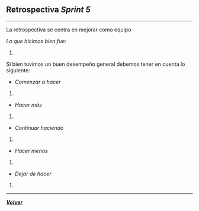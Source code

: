 ## Retrospectiva *Sprint 5*
-----
La retrospectiva se centra en mejorar como equipo

*Lo que hicimos bien fue:*

1.


Si bien tuvimos un buen desempeño general debemos tener en cuenta lo siguiente:

- *Comenzar a hacer*

1.

- *Hacer más*

1.

- *Continuar haciendo*

1.

- *Hacer menos*

1.

- *Dejar de hacer*

1.

--------------------------------

[***Volver***](https://github.com/SebastianRaiquenParisi/proyectoIntegradorEquipo12/blob/main/RETRO.md)
